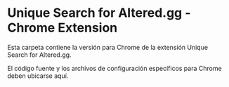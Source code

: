 # Unique Search for Altered.gg - Chrome Extension

Esta carpeta contiene la versión para Chrome de la extensión Unique Search for Altered.gg.

El código fuente y los archivos de configuración específicos para Chrome deben ubicarse aquí.
